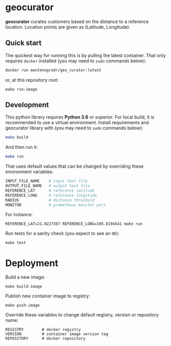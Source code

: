 # geocurator

**geocurator** curates customers based on the distance to a reference location. Location points are given as (Latitude, Longitude).


## Quick start

The quickest way for running this is by pulling the latest container. That only requires `docker` installed (you may need to `sudo` commands below):

```bash
docker run montenegrodr/geo_curator:latest
```

or, at this repository root:

```
make run-image
```

## Development

This python library requires **Python 3.6** or superior. For local build, it is recommended to use a virtual environment. Install requirements and geocurator library with (you may need to `sudo` commands below):

```bash
make build
```

And then run it:

```bash
make run
```

That uses default values that can be changed by overriding these environment variables:

```bash
INPUT_FILE_NAME    # input text file
OUTPUT_FILE_NAME   # output text file
REFERENCE_LAT      # reference latitude
REFERENCE_LONG     # reference longitude
RADIUS             # distance threshold
MONITOR            # prometheus monitor port
```

For instance:
```
REFERENCE_LAT=21.0227387 REFERENCE_LONG=105.8194541 make run
```

Run tests for a sanity check (you expect to see an `OK`):

```
make test
```

# Deployment


Build a new image:

```
make build-image
```

Publish new container image to registry:

```
make push-image
```

Override these variables to change default registry, version or repository name:

```make
REGISTRY        # docker registry 
VERSION         # container image version tag  
REPOSITORY      # docker repository
```
